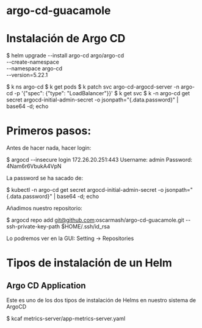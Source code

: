 # argo-cd-guacamole

# Instalación de Argo CD

$ helm upgrade --install argo-cd argo/argo-cd \
--create-namespace \
--namespace argo-cd \
--version=5.22.1

$ k ns argo-cd
$ k get pods
$ k patch svc argo-cd-argocd-server -n argo-cd -p '{"spec": {"type": "LoadBalancer"}}'
$ k get svc
$ k -n argo-cd get secret argocd-initial-admin-secret -o jsonpath="{.data.password}" | base64 -d; echo

# Primeros pasos:

Antes de hacer nada, hacer login:

$ argocd --insecure login 172.26.20.251:443
Username: admin
Password: 4Nam6r6VbukA4VpN

La password se ha sacado de:

$ kubectl -n argo-cd get secret argocd-initial-admin-secret -o jsonpath="{.data.password}" | base64 -d; echo

Añadimos nuestro repositorio:

$ argocd repo add git@github.com:oscarmash/argo-cd-guacamole.git --ssh-private-key-path $HOME/.ssh/id_rsa

Lo podremos ver en la GUI:
	Setting -> Repositories

# Tipos de instalación de un Helm

## Argo CD Application

Este es uno de los dos tipos de instalación de Helms en nuestro sistema de ArgoCD

$ kcaf metrics-server/app-metrics-server.yaml
